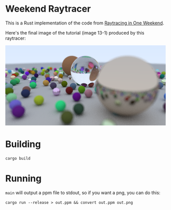 # Weekend Raytracer

This is a Rust implementation of the code from 
[Raytracing in One Weekend][raytracing-in-one-weekend].

[raytracing-in-one-weekend]: https://raytracing.github.io/books/RayTracingInOneWeekend.html

Here's the final image of the tutorial (image 13-1) produced by this raytracer:

![final result of raytracer](./img/13-1.png)

# Building

    cargo build

# Running

`main` will output a ppm file to stdout, so if you want a png, you can do this:

    cargo run --release > out.ppm && convert out.ppm out.png
